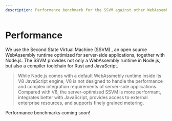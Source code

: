 ```yaml
---
description: Performance benchmark for the SSVM against other WebAssembly runtimes
---
```


# Performance

We use the Second State Virtual Machine \(SSVM\) , an open source WebAssembly runtime optimized for server-side applications, together with Node.js. The SSVM provides not only a WebAssembly runtime in Node.js, but also a compiler toolchain for Rust and JavaScript.

> While Node.js comes with a default WebAssmebly runtime inside its V8 JavaScript engine, V8 is not designed to handle the performance and complex integration requirements of server-side applications. Compared with V8, the server-optimized SSVM is more performant, integrates better with JavaScript, provides access to external enterprise resources, and supports finely grained metering.

Performance benchmarks coming soon!

